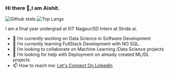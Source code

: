  ### Hi there 👋,I am Aishit.
![Github stats](https://github-readme-stats.vercel.app/api?username=aishitdua&show_icons=true&include_all_commits=true&theme=highcontrast&hide=issues)  ![Top Langs](https://github-readme-stats.vercel.app/api/top-langs/?username=aishitdua&show_icons=true&theme=cobalt)


I am a final year undergrad at IIIT Nagpur/SD Intern at Stride.ai.
- 🔭 I’m currently working on Data Science in Software Development
- 🌱 I’m currently learning FullStack Development with NO SQL.
- 👯 I’m looking to collaborate on Machine Learning /Data Science projects
- 🤔 I’m looking for help with Deployment on already created ML/DL projects
- 📫 How to reach me: [Let's Connect On LinkedIn](https://www.linkedin.com/in/aishit-dua-839aab160/) 

<!--
**aishitdua/aishitdua** is a ✨ _special_ ✨ repository because its `README.md` (this file) appears on your GitHub profile.

Here are some ideas to get you started:

- 🔭 I’m currently working on ...
- 🌱 I’m currently learning ...
- 👯 I’m looking to collaborate on ...
- 🤔 I’m looking for help with ...
- 💬 Ask me about ...
- 📫 How to reach me: ...
- 😄 Pronouns: ...
- ⚡ Fun fact: ...
-->
